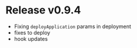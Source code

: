 # Release v0.9.4

- Fixing `deployApplication` params in deployment
- fixes to deploy
- hook updates
